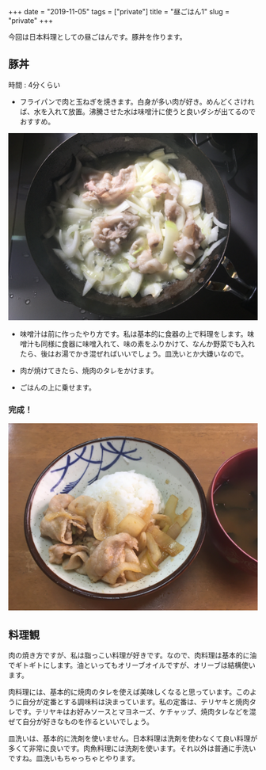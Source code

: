 +++
date = "2019-11-05"
tags = ["private"]
title = "昼ごはん1"
slug = "private"
+++

今回は日本料理としての昼ごはんです。豚丼を作ります。

## 豚丼

時間 : 4分くらい

- フライパンで肉と玉ねぎを焼きます。白身が多い肉が好き。めんどくさければ、水を入れて放置。沸騰させた水は味噌汁に使うと良いダシが出てるのでおすすめ。

![](https://raw.githubusercontent.com/mba-hack/images/master/private_ryouri_2019-11-04102527.jpg)

- 味噌汁は前に作ったやり方です。私は基本的に食器の上で料理をします。味噌汁も同様に食器に味噌入れて、味の素をふりかけて、なんか野菜でも入れたら、後はお湯でかき混ぜればいいでしょう。皿洗いとか大嫌いなので。

- 肉が焼けてきたら、焼肉のタレをかけます。

- ごはんの上に乗せます。

### 完成！

![](https://raw.githubusercontent.com/mba-hack/images/master/private_ryouri_2019-11-04103048.jpg)

## 料理観

肉の焼き方ですが、私は脂っこい料理が好きです。なので、肉料理は基本的に油でギトギトにします。油といってもオリーブオイルですが、オリーブは結構使います。

肉料理には、基本的に焼肉のタレを使えば美味しくなると思っています。このように自分が定番とする調味料は決まっています。私の定番は、テリヤキと焼肉タレです。テリヤキはお好みソースとマヨネーズ、ケチャップ、焼肉タレなどを混ぜて自分が好きなものを作るといいでしょう。

皿洗いは、基本的に洗剤を使いません。日本料理は洗剤を使わなくて良い料理が多くて非常に良いです。肉魚料理には洗剤を使います。それ以外は普通に手洗いですね。皿洗いもちゃっちゃとやります。
